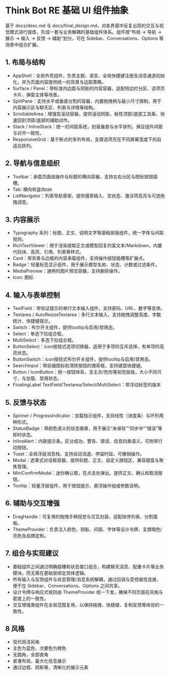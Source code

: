 # Think Bot RE 基础 UI 组件抽象

基于 docs/desc.md 与 docs/final_design.md，对各界面中反复出现的交互与视觉模式进行提炼，形成一套与业务解耦的基础组件体系。组件按“布局 → 导航 → 展示 → 输入 → 反馈 → 辅助”划分，可在 Sidebar、Conversations、Options 等场景中组合扩展。

## 1. 布局与结构
- AppShell：全局外壳组件，负责主题、语言、全局快捷键注册及消息通道初始化，并为页面内容提供统一的背景与边距策略。
- Surface / Panel：带标准内边距与阴影的内容容器，适配侧边栏分区、选项页卡片、弹窗主体等场景。
- SplitPane：支持水平或垂直分割的容器，内置拖拽柄与最小尺寸限制，用于内容展示区与聊天区、列表与详情等结构。
- ScrollableArea：增强型滚动容器，提供滚动阴影、粘性顶部/底部工具条、快速回到顶部/底部的辅助动作。
- Stack / InlineStack：统一的间距系统，封装垂直与水平排列，保证组件间距与对齐一致性。
- ResponsiveGrid：基于断点的多列布局，支撑选项页在不同屏幕宽度下的自适应排列。

## 2. 导航与信息组织
- Toolbar：承载页面级操作与标题的横向容器，支持左右分区与图标按钮插槽。
- Tab: 横向和竖向tab
- ListNavigator：列表导航骨架，提供搜索输入、空状态、激活项高亮与可选拖拽调宽。

## 3. 内容展示
- Typography 系列：标题、正文、说明文字等基础排版组件，统一字体与间距规则。
- RichTextViewer：用于渲染提取正文或模型回复的富文本/Markdown，内置代码块、高亮、引用、列表等样式。
- Card：带背景与边框的内容承载组件，支持操作按钮插槽等扩展点。
- Badge：轻量标签显示组件，用于展示模型名称、状态、计数或过滤条件。
- MediaPreview：通用的图片预览容器，支持删除操作。
- Icon: 图标


## 4. 输入与表单控制
- TextField：带验证提示的单行文本输入组件，支持密码、URL、数字等变体。
- Textarea / AutoResizeTextarea：多行文本输入，支持拖拽调整高度、字数统计、快捷键提示。
- Switch：布尔开关组件，提供tooltip与启用/禁用态。
- Select：单选下拉组合框。
- MultiSelect：多选下拉组合框。
- ButtonSelect：icon按钮式选项切换器，适用于多项的互斥选择，有单项的高亮状态。
- ButtonSwitch：icon按钮式布尔开关组件，提供tooltip与启用/禁用态。
- SearchInput：带前缀图标和清除按钮的搜索框，支持键盘快捷键。
- Button / IconButton：统一按钮体系，含主次/危险等视觉层级，大小不同尺寸，与加载、禁用状态。
- FloatingLabel TextField/Textarea/Select/MultiSelect：带浮动标签的版本

## 5. 反馈与状态
- Spinner / ProgressIndicator：加载指示组件，支持线性（进度条）与环形两种形式。
- StatusBadge：带颜色语义的状态徽章，用于展示“未保存”“同步中”“错误”等即时状态。
- InlineAlert：内联提示条，区分成功、警告、错误、信息四类语义，可附带行动按钮。
- Toast：全局浮层消息栈，支持自动消退、停留时延、可撤销操作。
- Modal：遮罩式对话框容器，提供标题、正文、自定义按钮区，兼容键盘与聚焦管理。
- MiniConfirmModal：迷你确认框，在点击处弹出，提供正文、确认和取消按钮。
- Tooltip：轻量浮层组件，用于按钮提示、悬浮操作组或参数说明。

## 6. 辅助与交互增强
- DragHandle：可复用的拖拽手柄视觉与交互封装，适配排序列表、分割面板。
- ThemeProvider：负责注入颜色、阴影、间距、字体等设计令牌，支撑暗色/亮色及品牌定制。

## 7. 组合与实现建议
- 基础组件之间通过明确插槽和状态接口组合，构建聊天消息、配置卡片等业务模块，而无需在基础层绑定具体逻辑。
- 所有输入与反馈组件与状态管理/消息系统解耦，通过回调与受控属性连接，便于在 Sidebar、Conversations、Options 之间共享。
- 设计令牌与响应式规则由 ThemeProvider 统一下发，确保不同页面在风格与密度上的一致性。
- 交互增强类组件在全局范围复用，以保持拖拽、快捷键、复制反馈等体验的一致性。

## 8 风格
- 现代简洁风格
- 主色为蓝色，次要色为橙色
- 无圆角，全部直角
- 紧凑布局，最大化信息展示
- 通过边框、阴影等，清晰化的展示元素